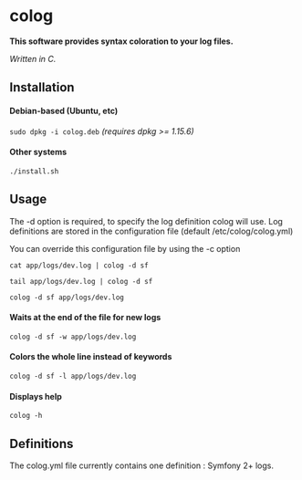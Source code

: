 # colog
**This software provides syntax coloration to your log files.**

_Written in C._

## Installation

#### Debian-based (Ubuntu, etc)

`sudo dpkg -i colog.deb`
_(requires dpkg >= 1.15.6)_

#### Other systems
`./install.sh`

## Usage

The -d option is required, to specify the log definition colog will use. Log definitions are stored in the configuration file (default /etc/colog/colog.yml)

You can override this configuration file by using the -c option

`cat app/logs/dev.log | colog -d sf`

`tail app/logs/dev.log | colog -d sf`

`colog -d sf app/logs/dev.log`

#### Waits at the end of the file for new logs
`colog -d sf -w app/logs/dev.log`

#### Colors the whole line instead of keywords
`colog -d sf -l app/logs/dev.log`

#### Displays help
`colog -h`

## Definitions

The colog.yml file currently contains one definition : Symfony 2+ logs.
